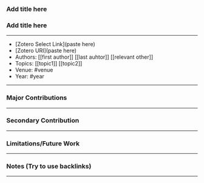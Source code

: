 ### Add title here
### Add title here
---
- [Zotero Select Link](paste here)
- [Zotero URI](paste here)
- Authors: [[first author]] [[last auhtor]] [[relevant other]]
- Topics: [[topic1]] [[topic2]]
- Venue: #venue
- Year: #year
---
### Major Contributions
---
### Secondary Contribution
---
### Limitations/Future Work
---
### Notes (Try to use backlinks)
---
